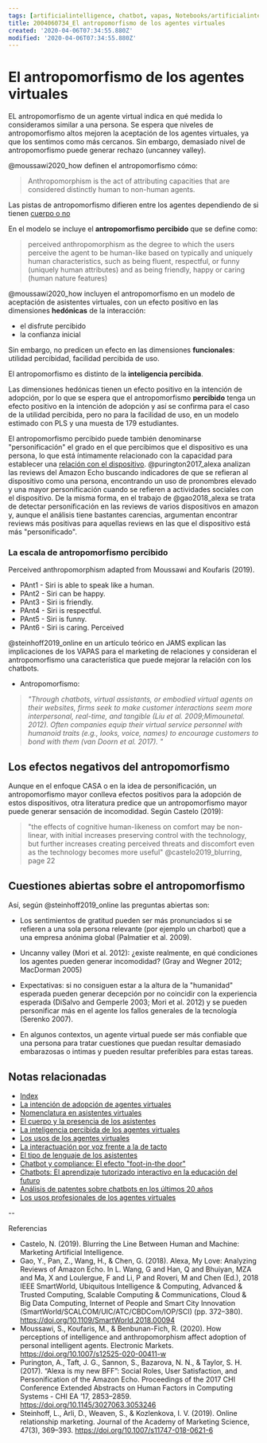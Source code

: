 ```yaml
---
tags: [artificialintelligence, chatbot, vapas, Notebooks/artificialintelligence, virtualagents, antropomorphism]
title: 2004060734_El antropomorfismo de los agentes virtuales
created: '2020-04-06T07:34:55.880Z'
modified: '2020-04-06T07:34:55.880Z'
---
```


# El antropomorfismo de los agentes virtuales

EL antropomorfismo de un agente virtual indica en qué medida lo consideramos similar a una persona. Se espera que niveles de antropomorfismo altos mejoren la aceptación de los agentes virtuales, ya que los sentimos como más cercanos. Sin embargo, demasiado nivel de antropomorfismo puede generar rechazo (uncanney valley).

@moussawi2020_how definen el antropomorfismo cómo: 

> Anthropomorphism is the act of attributing capacities that are considered distinctly human to non-human agents.

Las pistas de antropomorfismo difieren entre los agentes dependiendo de si tienen [cuerpo o no](2004040921_cuerpo_presencia_fisica_asistentes_virtuales.md)

En el modelo se incluye el **antropomorfismo percibido** que se define como:

> perceived anthropomorphism as the degree to which the users perceive the agent to be human-like based on typically and uniquely human characteristics, such as being fluent, respectful, or funny (uniquely human attributes) and as being friendly, happy or caring (human nature features)

@moussawi2020_how incluyen el antropomorfismo en un modelo de aceptación de asistentes virtuales, con un efecto positivo en las dimensiones **hedónicas** de la interacción:

- el disfrute percibido
- la confianza inicial

Sin embargo, no predicen un efecto en las dimensiones **funcionales**: utilidad percibidad, facilidad percibida de uso.

El antropomorfismo es distinto de la **inteligencia percibida**.

Las dimensiones hedónicas tienen un efecto positivo en la intención de adopción, por lo que se espera que el antropomorfismo **percibido** tenga un efecto positivo en la intención de adopción y así se confirma para el caso de la utilidad percibida, pero no para la facilidad de uso, en un modelo estimado con PLS y una muesta de 179 estudiantes.

El antropomorfismo percibido puede también denominarse "personificación" el grado en el que percibimos que el dispositivo es una persona, lo que está íntimamente relacionado con la capacidad para establecer una [relación con el dispositivo](2004160935_relacion_con_vapas.md). @purington2017_alexa analizan las reviews del Amazon Echo buscando indicadores de que se refieran al dispositivo como una persona, encontrando un uso de pronombres elevado y una mayor personificación cuando se refieren a actividades sociales con el dispositivo. De la misma forma, en el trabajo de @gao2018_alexa se trata de detectar personificación en las reviews de varios dispositivos en amazon y, aunque el análisis tiene bastantes carencias, argumentan encontrar reviews más positivas para aquellas reviews en las que el dispositivo está más "personificado".

### La escala de antropomorfismo percibido

Perceived anthropomorphism adapted from Moussawi and Koufaris (2019). 

- PAnt1 - Siri is able to speak like a human. 
- PAnt2 - Siri can be happy. 
- PAnt3 - Siri is friendly. 
- PAnt4 - Siri is respectful. 
- PAnt5 - Siri is funny. 
- PAnt6 - Siri is caring. Perceived

@steinhoff2019_online en un artículo teórico en JAMS explican las implicaciones de los VAPAS para el marketing de relaciones y consideran el antropomorfismo una característica que puede mejorar la relación con los chatbots.

- Antropomorfismo: 
> *"Through chatbots, virtual assistants, or embodied virtual agents on their websites, firms seek to make customer interactions seem more interpersonal, real-time, and tangible (Liu et al. 2009;Mimounetal. 2012). Often companies equip their virtual service personnel with humanoid traits (e.g., looks, voice, names) to encourage customers to bond with them (van Doorn et al. 2017). "*  


## Los efectos negativos del antropomorfismo

Aunque en el enfoque CASA o en la idea de personificación, un antropomorfismo mayor conlleva efectos positivos para la adopción de estos dispositivos, otra literatura predice que un antropomorfismo mayor puede generar sensación de incomodidad. Según Castelo (2019):

> "the effects of cognitive human-likeness on comfort may be non-linear, with initial increases preserving control with the technology, but further increases creating perceived threats and discomfort even as the technology becomes more useful" @castelo2019_blurring, page 22

## Cuestiones abiertas sobre el antropomorfismo

Así, según @steinhoff2019_online las preguntas abiertas son:

- Los sentimientos de gratitud pueden ser más pronunciados si se refieren a una sola persona relevante (por ejemplo un charbot) que a una empresa anónima global  (Palmatier et al. 2009). 

- Uncanny valley (Mori et al. 2012): ¿existe realmente, en qué condiciones los agentes pueden generar incomodidad? (Gray and Wegner 2012; MacDorman 2005)

- Expectativas: si no consiguen estar a la altura de la "humanidad" esperada pueden generar decepción por no coincidir con la experiencia esperada (DiSalvo and Gemperle 2003; Mori et al. 2012) y se pueden personificar más en el agente los fallos generales de la tecnología (Serenko 2007). 

- En algunos contextos, un agente virtual puede ser más confiable que una persona para tratar cuestiones que puedan resultar demasiado embarazosas o intimas y pueden resultar preferibles para estas tareas. 

## Notas relacionadas

- [Index](_2003101705_index.md)
- [La intención de adopción de agentes virtuales](2004060832_intencion_adopcion_agente_virtual.md)
- [Nomenclatura en asistentes virtuales](2004030718_nombresasistentesvirtuales.md)
- [El cuerpo y la presencia de los asistentes](2004040921_cuerpo_presencia_fisica_asistentes_virtuales.md)
- [La inteligencia percibida de los agentes virtuales](2004060750_inteligencia_percibida_agentes_virtuales.md)
- [Los usos de los agentes virtuales](2004060821_usos_virtual_agents_sistemas_duales.md)
- [La interactuación por voz frente a la de tacto](2004051647_effect_voice_interactions.md)
- [El tipo de lenguaje de los asistentes](2004051732_tipo_lenguaje_asistentes.md)
- [Chatbot y compliance: El efecto "foot-in-the door"](2003241149_chatbots_footinthedoor_y_compliance.md)
- [Chatbots: El aprendizaje tutorizado interactivo en la educación del futuro](2003101700_aprendizaje_interactivo_educacion_futuro.md)
- [Análisis de patentes sobre chatbots en los últimos 20 años](2003250911_analisistextopatentesparachatbots.md)
- [Los usos profesionales de los agentes virtuales](2004081151_usos_profesionales_vapas.md)

--

Referencias 
- Castelo, N. (2019). Blurring the Line Between Human and Machine: Marketing Artificial Intelligence.
- Gao, Y., Pan, Z., Wang, H., & Chen, G. (2018). Alexa, My Love: Analyzing Reviews of Amazon Echo. In L. Wang, G and Han, Q and Bhuiyan, MZA and Ma, X and Loulergue, F and Li, P and Roveri, M and Chen (Ed.), 2018 IEEE SmartWorld, Ubiquitous Intelligence & Computing, Advanced & Trusted Computing, Scalable Computing & Communications, Cloud & Big Data Computing, Internet of People and Smart City Innovation (SmartWorld/SCALCOM/UIC/ATC/CBDCom/IOP/SCI) (pp. 372–380). https://doi.org/10.1109/SmartWorld.2018.00094
- Moussawi, S., Koufaris, M., & Benbunan-Fich, R. (2020). How perceptions of intelligence and anthropomorphism affect adoption of personal intelligent agents. Electronic Markets. https://doi.org/10.1007/s12525-020-00411-w
- Purington, A., Taft, J. G., Sannon, S., Bazarova, N. N., & Taylor, S. H. (2017). “Alexa is my new BFF”: Social Roles, User Satisfaction, and Personification of the Amazon Echo. Proceedings of the 2017 CHI Conference Extended Abstracts on Human Factors in Computing Systems - CHI EA ’17, 2853–2859. https://doi.org/10.1145/3027063.3053246
- Steinhoff, L., Arli, D., Weaven, S., & Kozlenkova, I. V. (2019). Online relationship marketing. Journal of the Academy of Marketing Science, 47(3), 369–393. https://doi.org/10.1007/s11747-018-0621-6